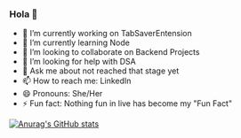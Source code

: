 ### Hola 👋


- 🔭 I’m currently working on TabSaverEntension
- 🌱 I’m currently learning Node
- 👯 I’m looking to collaborate on Backend Projects 
- 🤔 I’m looking for help with DSA
- 💬 Ask me about not reached that stage yet
- 📫 How to reach me: LinkedIn
- 😄 Pronouns: She/Her
- ⚡ Fun fact: Nothing fun in live has become my "Fun Fact"


[![Anurag's GitHub stats](https://github-readme-stats.vercel.app/api?username=ananyaa01&show_icons=true&theme=dark)
](https://github.com/anuraghazra/github-readme-stats)


